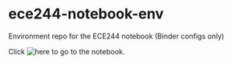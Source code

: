 # ece244-notebook-env
Environment repo for the ECE244 notebook (Binder configs only)

Click ![here](https://mybinder.org/v2/gh/yvonne-yang/ece244-notebook-env/master?urlpath=git-pull?repo=ece244-notebook)
to go to the notebook.
